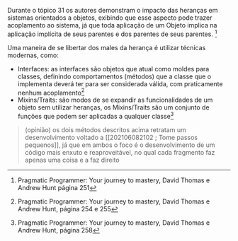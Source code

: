 Durante o tópico 31 os autores demonstram o impacto das heranças em sistemas orientados a objetos, exibindo que esse aspecto pode trazer acoplamento ao sistema, já que toda aplicação de um Objeto implica na aplicação implícita de seus parentes e dos parentes de seus parentes. [^1]
  
Uma maneira de se libertar dos males da herança é utilizar técnicas modernas, como:
- Interfaces: as interfaces são objetos que atual como moldes para classes, definindo comportamentos (métodos) que a classe que o implementa deverá ter para ser considerada válida, com praticamente nenhum acoplamento[^2]
- Mixins/Traits: são modos de se expandir as funcionalidades de um objeto sem utilizar heranças, os Mixins/Traits são um conjunto de funções que podem ser aplicadas a qualquer classe[^3]

> (opinião) os dois métodos descritos acima retratam um desenvolvimento voltado a [[202106082102 ; Tome passos pequenos]], já que em ambos o foco é o desenvolvimento de um código mais enxuto e reaproveitável, no qual cada fragmento faz apenas uma coisa e a faz direito
  
[^1]: Pragmatic Programmer: Your journey to mastery, David Thomas e Andrew Hunt página 251  
[^2]: Pragmatic Programmer: Your journey to mastery, David Thomas e Andrew Hunt, página 254 e 255  
[^3]: Pragmatic Programmer: Your journey to mastery, David Thomas e Andrew Hunt, página 258
